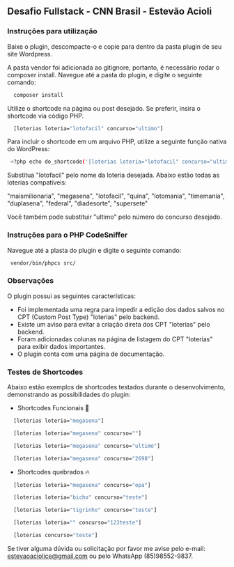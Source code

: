 ## Desafio Fullstack - CNN Brasil - Estevão Acioli
### Instruções para utilização
Baixe o plugin, descompacte-o e copie para dentro da pasta plugin de seu site Wordpress.

A pasta vendor foi adicionada ao gitignore, portanto, é necessário rodar o composer install.
Navegue até a pasta do plugin, e digite o seguinte comando:

```bash
  composer install
```

Utilize o shortcode na página ou post desejado. Se preferir, insira o shortcode via código PHP.

```bash
  [loterias loteria="lotofacil" concurso="ultimo"]
```
Para incluir o shortcode em um arquivo PHP, utilize a seguinte função nativa do WordPress:

```bash
 <?php echo do_shortcode('[loterias loteria="lotofacil" concurso="ultimo"]'); ?>
```

Substitua "lotofacil" pelo nome da loteria desejada. Abaixo estão todas as loterias compatíveis:

  "maismilionaria",
  "megasena",
  "lotofacil",
  "quina",
  "lotomania",
  "timemania",
  "duplasena",
  "federal",
  "diadesorte",
  "supersete"

Você também pode substituir "ultimo" pelo número do concurso desejado.

### Instruções para o PHP CodeSniffer

Navegue até a plasta do plugin e digite o seguinte comando:

```bash
 vendor/bin/phpcs src/
```
### Observações

O plugin possui as seguintes características:

- Foi implementada uma regra para impedir a edição dos dados salvos no CPT (Custom Post Type) "loterias" pelo backend.
- Existe um aviso para evitar a criação direta dos CPT "loterias" pelo backend.
- Foram adicionadas colunas na página de listagem do CPT "loterias" para exibir dados importantes.
- O plugin conta com uma página de documentação.

### Testes de Shortcodes

Abaixo estão exemplos de shortcodes testados durante o desenvolvimento, demonstrando as possibilidades do plugin:

- Shortcodes Funcionais :tada:

```bash
  [loterias loteria="megasena"]
```
```bash
  [loterias loteria="megasena" concurso=""]
```
```bash
  [loterias loteria="megasena" concurso="ultimo"]
```
```bash
  [loterias loteria="megasena" concurso="2698"]
```

- Shortcodes quebrados :fire:

```bash
  [loterias loteria="megasena" concurso="opa"]
```
```bash
  [loterias loteria="bicho" concurso="teste"]
```
```bash
  [loterias loteria="tigrinho" concurso="teste"]
```
```bash
  [loterias loteria="" concurso="123teste"]
```
```bash
  [loterias concurso="teste"]
```


Se tiver alguma dúvida ou solicitação por favor me avise pelo e-mail: estevaoaciolice@gmail.com ou pelo WhatsApp (85)98552-9837.
